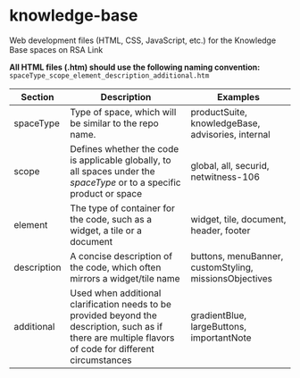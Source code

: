 # knowledge-base
Web development files (HTML, CSS, JavaScript, etc.) for the Knowledge Base spaces on RSA Link

**All HTML files (.htm) should use the following naming convention:** 
`spaceType_scope_element_description_additional.htm`

Section | Description | Examples
------- | ----------- | --------
spaceType | Type of space, which will be similar to the repo name. | productSuite, knowledgeBase, advisories, internal 
scope | Defines whether the code is applicable globally, to all spaces under the *spaceType* or to a specific product or space | global, all, securid, netwitness-106
element | The type of container for the code, such as a widget, a tile or a document | widget, tile, document, header, footer
description | A concise description of the code, which often mirrors a widget/tile name | buttons, menuBanner, customStyling, missionsObjectives
additional | Used when additional clarification needs to be provided beyond the description, such as if there are multiple flavors of code for different circumstances | gradientBlue, largeButtons, importantNote
